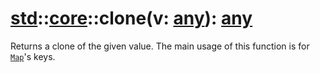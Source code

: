 # [std](/libs/std/)::[core](/libs/std/core/)::clone(v:&nbsp;[any](/libs/std/core/type.any.md)):&nbsp;[any](/libs/std/core/type.any.md)
Returns a clone of the given value.
The main usage of this function is for [`Map`](/libs/std/core/type.Map.html)'s keys.

